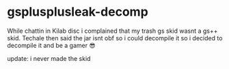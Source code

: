 # gsplusplusleak-decomp
While chattin in Kilab disc i complained that my trash gs skid wasnt a gs++ skid. Techale then said the jar isnt obf so i could decompile it so i decided to decompile it and be a gamer :sunglasses:

update: i never made the skid

